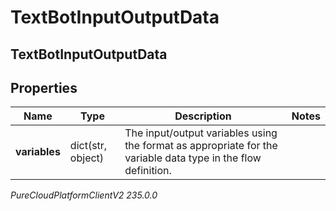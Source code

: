 # TextBotInputOutputData

## TextBotInputOutputData

## Properties

|Name | Type | Description | Notes|
|------------ | ------------- | ------------- | -------------|
| **variables** | dict(str, object) | The input/output variables using the format as appropriate for the variable data type in the flow definition. | |



_PureCloudPlatformClientV2 235.0.0_
